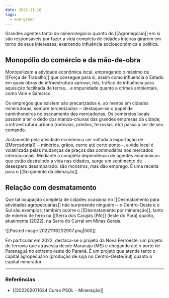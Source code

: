 ```yaml
---
date: 2022-11-16
tags:
  - evergreen
---
```

Grandes agentes tanto do mineronegócio quanto do [[Agronegócio]] em si são responsáveis por fazer a vida completa de cidades inteiras girarem em torno de seus interesses, exercendo influência socioeconômica e política. 

## Monopólio do comércio e da mão-de-obra
Monopolizam a atividade econômica local, empregando o máximo de [[Força de Trabalho]] que consegue para si, assim como influencia o Estado em quais obras de infraestrutura aprovar, leis, tráfico de influência para aquisição facilitada de terras... e impunidade quanto a crimes ambientais, como Vale e Samarco. 

Os empregos que existem são precarizados e, ao menos em cidades mineradoras, sempre terceirizados ─ destaque-se o papel de caminhoneiros no escoamento das mercadorias. Os comércios locais passam a ter o dedo dos manda-chuvas das grandes empresas da cidade; a infraestrutura urbana (rodovias, prédios, ferrovias, etc) passa a ser de seu comando.

Justamente pela atividade econômica ser voltada à exportação de [[Mercadoria]] ─ minérios, grãos, carne até certo ponto─, a vida local é volatilizada pelas mudanças de preços das *commodities* nos mercados internacionais. Mediante a completa dependência de agentes econômicos que estão destruindo a vida nas cidades, surge um sentimento de desespero desamparado: são monstros, mas dão emprego. É uma receita para o [[Surgimento da alienação]].

## Relação com desmatamento
Que tal ocupação completa de cidades ocasiona no [[Desmatamento para atividades agropecuárias]] não surpreende ninguém ─ o Centro-Oeste e o Sul são exemplos; também ocorre o [[Desmatamento por mineração]], tanto de minério de ferro na [[Serra dos Carajás (PA)]] (leste do Pará) quanto, atualmente (2022), na Serra do Curral em Minas Gerais.

![[Pasted image 20221116232907.png|500]]

Em particular em 2022, destaca-se o projeto da Nova Ferroeste, um projeto de ferrovia que atravessa desde Maracaju (MS) e chegando até o porto de Paranaguá no extremo-leste do Paraná. É um projeto que atende tanto o capital agropecuário (produção de soja no Centro-Oeste/Sul) quanto o capital minerador.

---
### Referências
- [[202202071624 Curso PSOL - Mineração]]